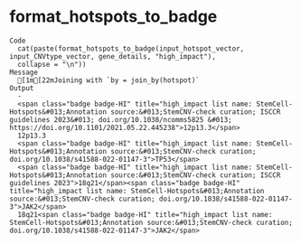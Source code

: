 # format_hotspots_to_badge

    Code
      cat(paste(format_hotspots_to_badge(input_hotspot_vector, input_CNVtype_vector, gene_details, "high_impact"),
      collapse = "\n"))
    Message
      [1m[22mJoining with `by = join_by(hotspot)`
    Output
      -
      <span class="badge badge-HI" title="high_impact list name: StemCell-Hotspots&#013;Annotation source:&#013;StemCNV-check curation; ISCCR guidelines 2023&#013; doi.org/10.1038/ncomms5825 &#013; https://doi.org/10.1101/2021.05.22.445238">12p13.3</span>
      12p13.3
      <span class="badge badge-HI" title="high_impact list name: StemCell-Hotspots&#013;Annotation source:&#013;StemCNV-check curation; doi.org/10.1038/s41588-022-01147-3">TP53</span>
      <span class="badge badge-HI" title="high_impact list name: StemCell-Hotspots&#013;Annotation source:&#013;StemCNV-check curation; ISCCR guidelines 2023">18q21</span><span class="badge badge-HI" title="high_impact list name: StemCell-Hotspots&#013;Annotation source:&#013;StemCNV-check curation; doi.org/10.1038/s41588-022-01147-3">JAK2</span>
      18q21<span class="badge badge-HI" title="high_impact list name: StemCell-Hotspots&#013;Annotation source:&#013;StemCNV-check curation; doi.org/10.1038/s41588-022-01147-3">JAK2</span>

